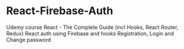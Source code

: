 # React-Firebase-Auth
Udemy course
React - The Complete Guide (incl Hooks, React Router, Redux)
React auth using Firebase and hooks
Registration, Login and Change password
